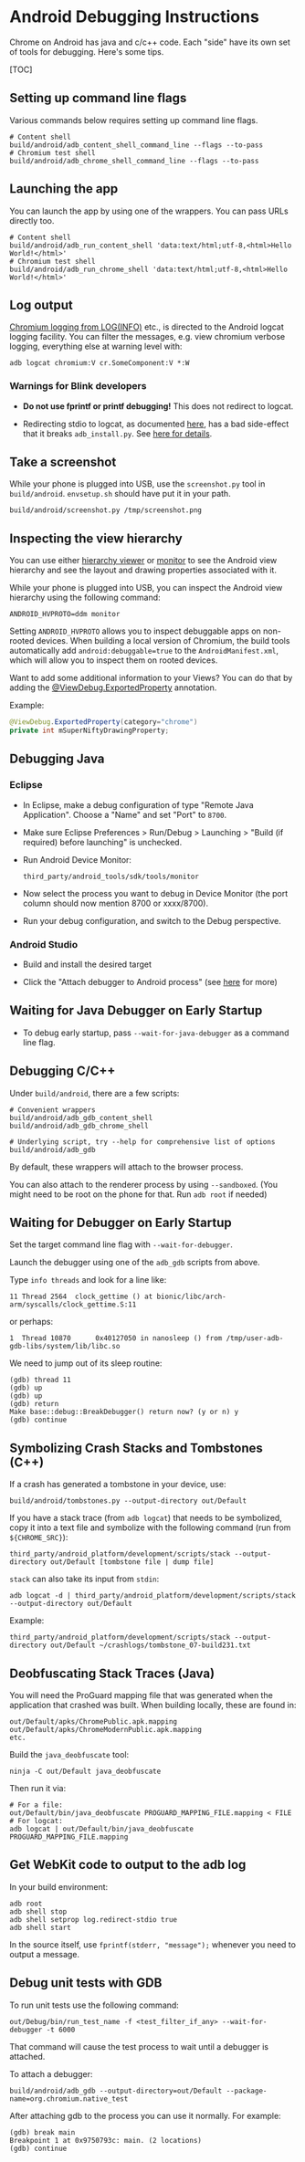 # Android Debugging Instructions

Chrome on Android has java and c/c++ code. Each "side" have its own set of tools
for debugging. Here's some tips.

[TOC]

## Setting up command line flags

Various commands below requires setting up command line flags.

```shell
# Content shell
build/android/adb_content_shell_command_line --flags --to-pass
# Chromium test shell
build/android/adb_chrome_shell_command_line --flags --to-pass
```

## Launching the app

You can launch the app by using one of the wrappers. You can pass URLs directly
too.

```shell
# Content shell
build/android/adb_run_content_shell 'data:text/html;utf-8,<html>Hello World!</html>'
# Chromium test shell
build/android/adb_run_chrome_shell 'data:text/html;utf-8,<html>Hello World!</html>'
```

## Log output

[Chromium logging from LOG(INFO)](https://chromium.googlesource.com/chromium/src/+/master/docs/android_logging.md)
etc., is directed to the Android logcat logging facility. You can filter the
messages, e.g. view chromium verbose logging, everything else at warning level
with:

```shell
adb logcat chromium:V cr.SomeComponent:V *:W
```

### Warnings for Blink developers

*   **Do not use fprintf or printf debugging!** This does not
    redirect to logcat.

*   Redirecting stdio to logcat, as documented
    [here](https://developer.android.com/studio/command-line/logcat.html#viewingStd),
    has a bad side-effect that it breaks `adb_install.py`. See
    [here for details](http://stackoverflow.com/questions/28539676/android-adb-fails-to-install-apk-to-nexus-5-on-windows-8-1).

## Take a screenshot

While your phone is plugged into USB, use the `screenshot.py` tool in
`build/android`. `envsetup.sh` should have put it in your path.

```shell
build/android/screenshot.py /tmp/screenshot.png
```

## Inspecting the view hierarchy

You can use either
[hierarchy viewer](https://developer.android.com/studio/profile/hierarchy-viewer-setup.html)
or [monitor](https://developer.android.com/studio/profile/monitor.html) to see
the Android view hierarchy and see the layout and drawing properties associated
with it.

While your phone is plugged into USB, you can inspect the Android view hierarchy
using the following command:

```shell
ANDROID_HVPROTO=ddm monitor
```

Setting `ANDROID_HVPROTO` allows you to inspect debuggable apps on non-rooted
devices.  When building a local version of Chromium, the build tools
automatically add `android:debuggable=true` to the `AndroidManifest.xml`, which
will allow you to inspect them on rooted devices.

Want to add some additional information to your Views? You can do that by
adding the
[@ViewDebug.ExportedProperty](https://developer.android.com/reference/android/view/ViewDebug.ExportedProperty.html)
annotation.

Example:

```java
@ViewDebug.ExportedProperty(category="chrome")
private int mSuperNiftyDrawingProperty;
```

## Debugging Java

### Eclipse
*   In Eclipse, make a debug configuration of type "Remote Java Application".
    Choose a "Name" and set "Port" to `8700`.

*   Make sure Eclipse Preferences > Run/Debug > Launching > "Build (if required)
    before launching" is unchecked.

*   Run Android Device Monitor:

    ```shell
    third_party/android_tools/sdk/tools/monitor
    ```

*   Now select the process you want to debug in Device Monitor (the port column
    should now mention 8700 or xxxx/8700).

*   Run your debug configuration, and switch to the Debug perspective.

### Android Studio
*   Build and install the desired target

*   Click the "Attach debugger to Android process" (see
[here](https://developer.android.com/studio/debug/index.html) for more)

## Waiting for Java Debugger on Early Startup

*   To debug early startup, pass `--wait-for-java-debugger` as a command line
    flag.

## Debugging C/C++

Under `build/android`, there are a few scripts:

```shell
# Convenient wrappers
build/android/adb_gdb_content_shell
build/android/adb_gdb_chrome_shell

# Underlying script, try --help for comprehensive list of options
build/android/adb_gdb
```

By default, these wrappers will attach to the browser process.

You can also attach to the renderer process by using `--sandboxed`. (You might
need to be root on the phone for that. Run `adb root` if needed)

## Waiting for Debugger on Early Startup

Set the target command line flag with `--wait-for-debugger`.

Launch the debugger using one of the `adb_gdb` scripts from above.

Type `info threads` and look for a line like:

```
11 Thread 2564  clock_gettime () at bionic/libc/arch-arm/syscalls/clock_gettime.S:11
```

or perhaps:

```
1  Thread 10870      0x40127050 in nanosleep () from /tmp/user-adb-gdb-libs/system/lib/libc.so
```

We need to jump out of its sleep routine:

```
(gdb) thread 11
(gdb) up
(gdb) up
(gdb) return
Make base::debug::BreakDebugger() return now? (y or n) y
(gdb) continue
```

## Symbolizing Crash Stacks and Tombstones (C++)

If a crash has generated a tombstone in your device, use:

```shell
build/android/tombstones.py --output-directory out/Default
```

If you have a stack trace (from `adb logcat`) that needs to be symbolized, copy
it into a text file and symbolize with the following command (run from
`${CHROME_SRC}`):

```shell
third_party/android_platform/development/scripts/stack --output-directory out/Default [tombstone file | dump file]
```

`stack` can also take its input from `stdin`:

```shell
adb logcat -d | third_party/android_platform/development/scripts/stack --output-directory out/Default
```

Example:

```shell
third_party/android_platform/development/scripts/stack --output-directory out/Default ~/crashlogs/tombstone_07-build231.txt
```

## Deobfuscating Stack Traces (Java)

You will need the ProGuard mapping file that was generated when the application
that crashed was built. When building locally, these are found in:

```shell
out/Default/apks/ChromePublic.apk.mapping
out/Default/apks/ChromeModernPublic.apk.mapping
etc.
```

Build the `java_deobfuscate` tool:

```shell
ninja -C out/Default java_deobfuscate
```

Then run it via:

```shell
# For a file:
out/Default/bin/java_deobfuscate PROGUARD_MAPPING_FILE.mapping < FILE
# For logcat:
adb logcat | out/Default/bin/java_deobfuscate PROGUARD_MAPPING_FILE.mapping
```

## Get WebKit code to output to the adb log

In your build environment:

```shell
adb root
adb shell stop
adb shell setprop log.redirect-stdio true
adb shell start
```

In the source itself, use `fprintf(stderr, "message");` whenever you need to
output a message.

## Debug unit tests with GDB

To run unit tests use the following command:

```shell
out/Debug/bin/run_test_name -f <test_filter_if_any> --wait-for-debugger -t 6000
```

That command will cause the test process to wait until a debugger is attached.

To attach a debugger:

```shell
build/android/adb_gdb --output-directory=out/Default --package-name=org.chromium.native_test
```

After attaching gdb to the process you can use it normally. For example:

```
(gdb) break main
Breakpoint 1 at 0x9750793c: main. (2 locations)
(gdb) continue
```
